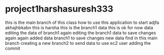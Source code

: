 # project1harshasuresh333
this is the main branch of this class
how to use this application to start
adjfa
akhajhbkabn
this is harsha 
this is the branch1 data
this is ok for now data
editing the data of branch1
again editing the branch1 data to save changes
again again added data branch1 to save changes
new data find in this main branch
creating a new branch2 to send data
to use ec2 user adding the commit
